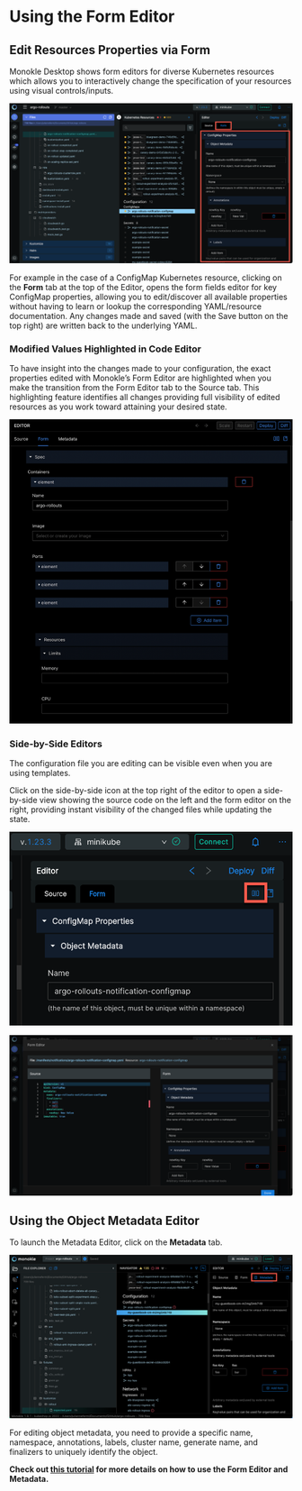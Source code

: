 # Using the Form Editor

## **Edit Resources Properties via Form**

Monokle Desktop shows form editors for diverse Kubernetes resources which allows you to interactively change the specification of your resources using visual controls/inputs.

![Form Editor](img/form-editor-2.0.png)

For example in the case of a ConfigMap Kubernetes resource, clicking on the **Form** tab at the top of the Editor, opens the form fields editor for key ConfigMap properties, allowing you to edit/discover all available properties without having to learn or lookup the corresponding YAML/resource documentation. Any changes made and saved (with the Save button on the top right)
are written back to the underlying YAML. 

### **Modified Values Highlighted in Code Editor**

To have insight into the changes made to your configuration, the exact properties edited with Monokle’s Form Editor are highlighted when you make the transition from the Form Editor tab to the Source tab. This highlighting feature identifies all changes providing full visibility of edited resources as you work toward attaining your desired state.

![Form Editor Highlights](img/form-editor-highlights-1.11.png)

### **Side-by-Side Editors**

The configuration file you are editing can be visible even when you are using templates.

Click on the side-by-side icon at the top right of the editor to open a side-by-side view showing the source code on the left and the form editor on the right, providing instant visibility of the changed files while updating the state. 

![Side by Side Editor Icon](img/side-by-side-editor-icon-2.0.png)

![Side by Side Editor](img/side-by-side-editor-2.0.png)



## **Using the Object Metadata Editor**

To launch the Metadata Editor, click on the **Metadata** tab.

![Metadata Button](img/metadata-button-image-1.9.png)

For editing object metadata, you need to provide a specific name, namespace, annotations, labels, cluster name, generate name, and finalizers to uniquely identify the object.  

**Check out [this tutorial](tutorials/how-to-create-and-edit-configmap.md) for more details 
on how to use the Form Editor and Metadata.**
